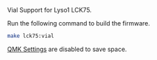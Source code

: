Vial Support for Lyso1 LCK75.

Run the following command to build the firmware.
```sh
make lck75:vial
```

[QMK Settings](https://get.vial.today/changelog/release-0.4.html#qmk-settings) are disabled to save space.
